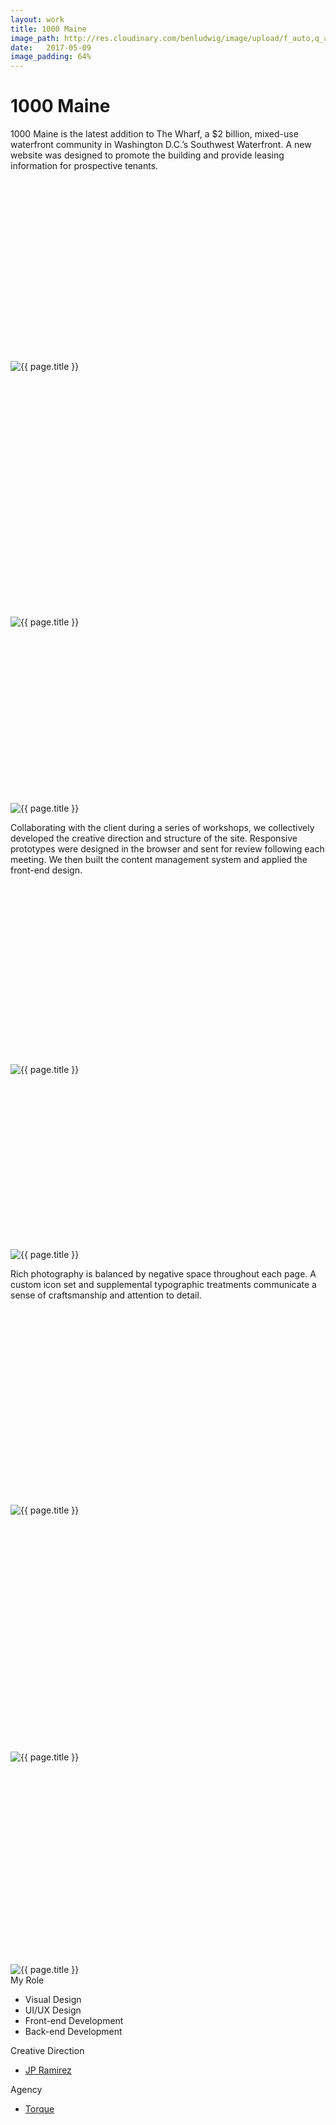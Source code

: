 ```yaml
---
layout: work
title: 1000 Maine
image_path: http://res.cloudinary.com/benludwig/image/upload/f_auto,q_auto/v1499826012/1000-4_ezbtlw.jpg
date:   2017-05-09
image_padding: 64%
---
```

<div class="grid-container">
<div class="grid">
<div class="grid-sizer"></div>

<div class="grid-item">
  <div class="copy-block revealblock">
    <h1>1000 Maine</h1>
    <p>1000 Maine is the latest addition to The Wharf, a $2 billion, mixed-use waterfront community in Washington D.C.’s Southwest Waterfront. A new website was designed to promote the building and provide leasing information for prospective tenants.</p>
  </div>
</div>

<div class="grid-item">
<div class="imgblock revealblock" style="padding-top: 57.43%">
  <div class="signal"></div>
  <div class="imgfull">
  <img src="http://res.cloudinary.com/benludwig/image/upload/f_auto,q_auto/v1499826000/1000-1_xrx10b.jpg" alt="{{ page.title }}" onload="imgLoaded(this)">
  </div>
</div>
</div>

<div class="grid-item">
<div class="imgblock revealblock" style="padding-top: 77.93%">
  <div class="signal"></div>
  <div class="imgfull">
  <img src="http://res.cloudinary.com/benludwig/image/upload/f_auto,q_auto/v1499825995/1000-3_eqheft.jpg" alt="{{ page.title }}" onload="imgLoaded(this)">
  </div>
</div>
</div>

<div class="grid-item">
<div class="imgblock revealblock" style="padding-top: 55.79%">
  <div class="signal"></div>
  <div class="imgfull">
  <img src="http://res.cloudinary.com/benludwig/image/upload/f_auto,q_auto/v1499826003/1000-7_b1hzxn.jpg" alt="{{ page.title }}" onload="imgLoaded(this)">
  </div>
</div>
</div>

<div class="grid-item">
  <div class="copy-block revealblock">
    <p>Collaborating with the client during a series of workshops, we collectively developed the creative direction and structure of the site. Responsive prototypes were designed in the browser and sent for review following each meeting. We then built the content management system and applied the front-end design.</p>
  </div>
</div>

<div class="grid-item">
<div class="imgblock revealblock" style="padding-top: 57.14%">
  <div class="signal"></div>
  <div class="imgfull">
  <img src="http://res.cloudinary.com/benludwig/image/upload/f_auto,q_auto/v1499825991/1000-6_flygd0.jpg" alt="{{ page.title }}" onload="imgLoaded(this)">
  </div>
</div>
</div>

<div class="grid-item">
<div class="imgblock revealblock" style="padding-top: 55.29%">
  <div class="signal"></div>
  <div class="imgfull">
  <img src="http://res.cloudinary.com/benludwig/image/upload/f_auto,q_auto/v1499825985/1000-5_tdvr6o.jpg" alt="{{ page.title }}" onload="imgLoaded(this)">
  </div>
</div>
</div>

<div class="grid-item">
  <div class="copy-block revealblock">
    <p>Rich photography is balanced by negative space throughout each page. A custom icon set and supplemental typographic treatments communicate a sense of craftsmanship and attention to detail.</p>
  </div>
</div>

<div class="grid-item">
<div class="imgblock revealblock" style="padding-top: 62.14%">
  <div class="signal"></div>
  <div class="imgfull">
  <img src="http://res.cloudinary.com/benludwig/image/upload/f_auto,q_auto/v1499825984/1000-2_ceg0tk.jpg" alt="{{ page.title }}" onload="imgLoaded(this)">
  </div>
</div>
</div>

<div class="grid-item">
<div class="imgblock revealblock" style="padding-top: 75%">
  <div class="signal"></div>
  <div class="imgfull">
  <img src="http://res.cloudinary.com/benludwig/image/upload/f_auto,q_auto/v1499826019/1000-8_fqumus.jpg" alt="{{ page.title }}" onload="imgLoaded(this)">
  </div>
</div>
</div>

<div class="grid-item">
<div class="imgblock revealblock" style="padding-top: 64%">
  <div class="signal"></div>
  <div class="imgfull">
  <img src="http://res.cloudinary.com/benludwig/image/upload/f_auto,q_auto/v1499826012/1000-4_ezbtlw.jpg" alt="{{ page.title }}" onload="imgLoaded(this)">
  </div>
</div>
</div>

<div class="grid-item">
  <div class="copy-block revealblock">
    <div class="list-blocks">
        <div class="list-block">
            <div class="small">My Role</div>
            <ul>
              <li>Visual Design</li>
              <li>UI/UX Design</li>
              <li>Front-end Development</li>
              <li>Back-end Development</li>
            </ul>
        </div>
        <div class="list-block">
            <div class="small">Creative Direction</div>
            <ul>
              <li><a href="http://www.jpramirez.net/" target="_blank">JP Ramirez</a></li>
            </ul>
        </div>
        <div class="list-block">
            <div class="small">Agency</div>
            <ul>
              <li><a href="https://torque.digital/" target="_blank">Torque</a></li>
            </ul>
        </div>
    </div>
  </div>
</div>


</div>
</div>
